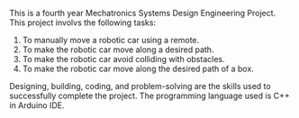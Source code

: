 This is a fourth year Mechatronics Systems Design Engineering Project. This project involvs the following tasks:
1) To manually move a robotic car using a remote.
2) To make the robotic car move along a desired path.
3) To make the robotic car avoid colliding with obstacles.
4) To make the robotic car move along the desired path of a box.

Designing, building, coding, and problem-solving are the skills used to successfully complete the project. The programming language used is C++ in Arduino IDE. 

